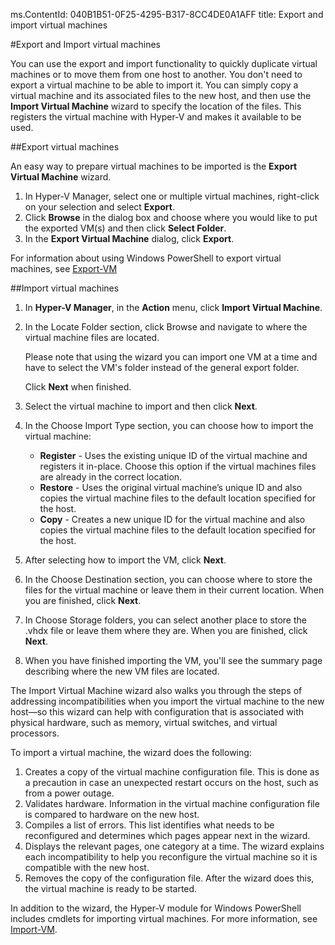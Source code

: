 ms.ContentId: 040B1B51-0F25-4295-B317-8CC4DE0A1AFF
title: Export and import virtual machines


#Export and Import virtual machines

You can use the export and import functionality to quickly duplicate virtual machines or to move them from one host to another.
You don't need to export a virtual machine to be able to import it.
You can simply copy a virtual machine and its associated files to the new host, and then use the **Import Virtual Machine** wizard to specify the location of the files.
This registers the virtual machine with Hyper-V and makes it available to be used.

##Export virtual machines

An easy way to prepare virtual machines to be imported is the **Export Virtual Machine** wizard.

1.  In Hyper-V Manager, select one or multiple virtual machines, right-click on your selection and select **Export**.
2.  Click **Browse** in the dialog box and choose where you would like to put the exported VM(s) and then click **Select Folder**.
3.  In the **Export Virtual Machine** dialog, click **Export**.

For information about using Windows PowerShell to export virtual machines, see [Export-VM](https://technet.microsoft.com/library/hh848491.aspx)

##Import virtual machines

1.  In **Hyper-V Manager**, in the **Action** menu, click **Import Virtual Machine**.
2.  In the Locate Folder section, click Browse and navigate to where the virtual machine files are located.
    <!-- to check if this is resolved - this behavior is a bug from my perspective--> Please note that using the wizard you can import one VM at a time and have to select the VM's folder instead of the general export folder.
    Click **Next** when finished.
3.  Select the virtual machine to import and then click **Next**.
4.  In the Choose Import Type section, you can choose how to import the virtual machine:
    
    *   **Register** - Uses the existing unique ID of the virtual machine and registers it in-place.
        Choose this option if the virtual machines files are already in the correct location.
    *   **Restore** - Uses the original virtual machine’s unique ID and also copies the virtual machine files to the default location specified for the host.
    *   **Copy** - Creates a new unique ID for the virtual machine and also copies the virtual machine files to the default location specified for the host.
5.  After selecting how to import the VM, click **Next**.
6.  In the Choose Destination section, you can choose where to store the files for the virtual machine or leave them in their current location.
    When you are finished, click **Next**.
7.  In Choose Storage folders, you can select another place to store the .vhdx file or leave them where they are.
    When you are finished, click **Next**.
8.  When you have finished importing the VM, you'll see the summary page describing where the new VM files are located.

The Import Virtual Machine wizard also walks you through the steps of addressing incompatibilities when you import the virtual machine to the new host—so this wizard can help with configuration that is associated with physical hardware, such as memory, virtual switches, and virtual processors.

To import a virtual machine, the wizard does the following:

1.  Creates a copy of the virtual machine configuration file.
    This is done as a precaution in case an unexpected restart occurs on the host, such as from a power outage.
2.  Validates hardware.
    Information in the virtual machine configuration file is compared to hardware on the new host.
3.  Compiles a list of errors.
    This list identifies what needs to be reconfigured and determines which pages appear next in the wizard.
4.  Displays the relevant pages, one category at a time.
    The wizard explains each incompatibility to help you reconfigure the virtual machine so it is compatible with the new host.
5.  Removes the copy of the configuration file.
    After the wizard does this, the virtual machine is ready to be started.

In addition to the wizard, the Hyper-V module for Windows PowerShell includes cmdlets for importing virtual machines.
For more information, see [Import-VM](https://technet.microsoft.com/library/hh848495.aspx).


